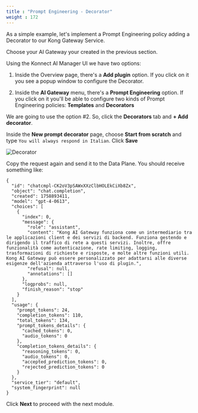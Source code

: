 ```yaml
---
title : "Prompt Engineering - Decorator"
weight : 172
---
```


As a simple example, let's implement a Prompt Engineering policy adding a Decorator to our Kong Gateway Service.

Choose your AI Gateway your created in the previous section.

Using the Konnect AI Manager UI we have two options:
1. Inside the Overview page, there's a **Add plugin** option. If you click on it you see a popup window to configure the Decorator.

2. Inside the **AI Gateway** menu, there's a **Prompt Engineering** option. If you click on it you'll be able to configure two kinds of Prompt Engineering policies: **Templates** and **Decorators**

We are going to use the option #2. So, click the **Decorators** tab and **+ Add decorator**.

Inside the **New prompt decorator** page, choose **Start from scratch** and type ``You will always respond in Italian``. Click **Save**

![Decorator](/static/images/decorator.png)


Copy the request again and send it to the Data Plane. You should receive something like:

```
{
  "id": "chatcmpl-CK2oV3pSAWxXXzClbHOLEkCiXb8Zx",
  "object": "chat.completion",
  "created": 1758893411,
  "model": "gpt-4-0613",
  "choices": [
    {
      "index": 0,
      "message": {
        "role": "assistant",
        "content": "Kong AI Gateway funziona come un intermediario tra le applicazioni client e dei servizi di backend. Funziona gestendo e dirigendo il traffico di rete a questi servizi. Inoltre, offre funzionalità come autenticazione, rate limiting, logging, trasformazioni di richieste e risposte, e molte altre funzioni utili. Kong AI Gateway può essere personalizzato per adattarsi alle diverse esigenze dell'azienda attraverso l'uso di plugin.",
        "refusal": null,
        "annotations": []
      },
      "logprobs": null,
      "finish_reason": "stop"
    }
  ],
  "usage": {
    "prompt_tokens": 24,
    "completion_tokens": 110,
    "total_tokens": 134,
    "prompt_tokens_details": {
      "cached_tokens": 0,
      "audio_tokens": 0
    },
    "completion_tokens_details": {
      "reasoning_tokens": 0,
      "audio_tokens": 0,
      "accepted_prediction_tokens": 0,
      "rejected_prediction_tokens": 0
    }
  },
  "service_tier": "default",
  "system_fingerprint": null
}

```


Click **Next** to proceed with the next module.
